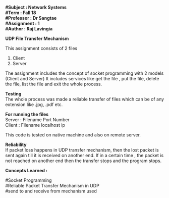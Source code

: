 **#Subject : Network Systems  
#Term : Fall 18  
#Professor : Dr Sangtae  
#Assignment : 1  
#Author : Raj Lavingia**  

**UDP File Transfer Mechanism**

This assignment consists of 2 files
1) Client
2) Server

The assignment includes the concept of socket programming with 2 models (Client and Server)
It includes services like get the file , put the file, delete the file, list the file and exit the whole process.

**Testing**  
The whole process was made a reliable transfer of files which can be of any extension like .jpg, .pdf etc.

**For running the files**  
Server : Filename Port Number  
Client : Filename localhost ip  

This code is tested on native machine and also on remote server.

**Reliability**  
If packet loss happens in UDP transfer mechanism, then the lost packet is sent again till it is received on another end. 
If in a certain time , the packet is not reached on another end then the transfer stops and the program stops.

**Concepts Learned :**  

#Socket Programming  
#Reliable Packet Transfer Mechanism in UDP  
#send to and receive from mechanism used  


